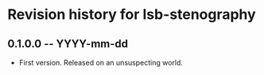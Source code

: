 # Revision history for lsb-stenography

## 0.1.0.0 -- YYYY-mm-dd

* First version. Released on an unsuspecting world.
